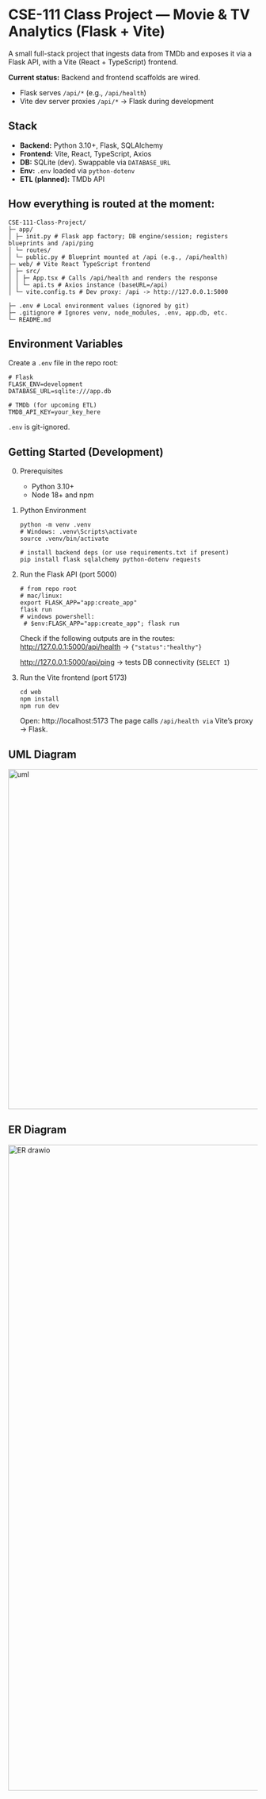 # CSE-111 Class Project — Movie & TV Analytics (Flask + Vite)

A small full-stack project that ingests data from TMDb and exposes it via a Flask API, with a Vite (React + TypeScript) frontend.


**Current status:** Backend and frontend scaffolds are wired.  
- Flask serves `/api/*` (e.g., `/api/health`)  
- Vite dev server proxies `/api/*` → Flask during development

## Stack
- **Backend:** Python 3.10+, Flask, SQLAlchemy
- **Frontend:** Vite, React, TypeScript, Axios
- **DB:** SQLite (dev). Swappable via `DATABASE_URL`
- **Env:** `.env` loaded via `python-dotenv`
- **ETL (planned):** TMDb API

## How everything is routed at the moment:

```
CSE-111-Class-Project/
├─ app/
│ ├─ init.py # Flask app factory; DB engine/session; registers blueprints and /api/ping
│ └─ routes/
│ └─ public.py # Blueprint mounted at /api (e.g., /api/health)
├─ web/ # Vite React TypeScript frontend
│ ├─ src/
│ │ ├─ App.tsx # Calls /api/health and renders the response
│ │ └─ api.ts # Axios instance (baseURL=/api)
│ └─ vite.config.ts # Dev proxy: /api -> http://127.0.0.1:5000

├─ .env # Local environment values (ignored by git)
├─ .gitignore # Ignores venv, node_modules, .env, app.db, etc.
└─ README.md
```
## Environment Variables

Create a `.env` file in the repo root:

```env
# Flask
FLASK_ENV=development
DATABASE_URL=sqlite:///app.db

# TMDb (for upcoming ETL)
TMDB_API_KEY=your_key_here
```
`.env` is git-ignored.

## Getting Started (Development) 

0) Prerequisites
   - Python 3.10+
   - Node 18+ and npm
1) Python Environment
   ```
   python -m venv .venv
   # Windows: .venv\Scripts\activate
   source .venv/bin/activate
    
   # install backend deps (or use requirements.txt if present)
   pip install flask sqlalchemy python-dotenv requests
   ```
2) Run the Flask API (port 5000)
   ```
   # from repo root
   # mac/linux:
   export FLASK_APP="app:create_app"
   flask run
   # windows powershell:
    # $env:FLASK_APP="app:create_app"; flask run
   ```
   Check if the following outputs are in the routes:
     http://127.0.0.1:5000/api/health → `{"status":"healthy"}`
  
     http://127.0.0.1:5000/api/ping → tests DB connectivity (`SELECT 1`)
3) Run the Vite frontend (port 5173)
   ```
   cd web
   npm install
   npm run dev
   ```
   Open: http://localhost:5173
   The page calls `/api/health via` Vite’s proxy → Flask.


## UML Diagram 
<img width="1236" height="685" alt="uml" src="https://github.com/user-attachments/assets/fc579134-8086-49e2-821d-a6356d37b726" />

## ER Diagram 
<img width="1266" height="1301" alt="ER drawio" src="https://github.com/user-attachments/assets/3456b38a-1c0b-4986-8ad8-6a58dabdc755" />

